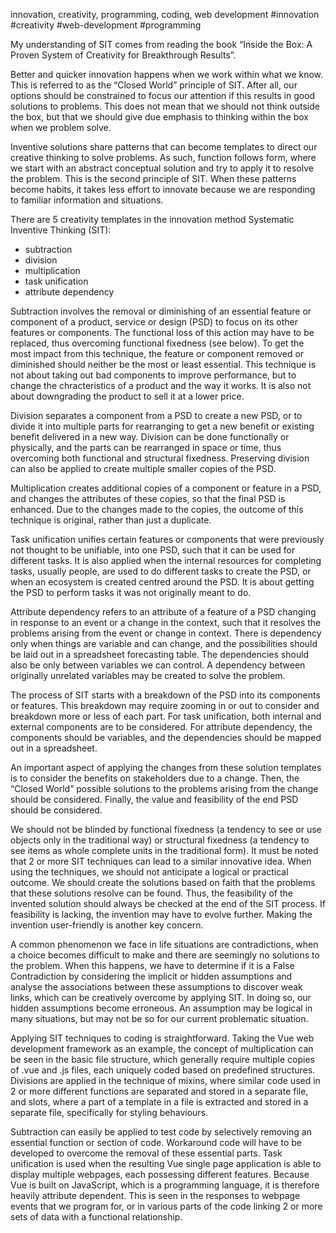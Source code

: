 innovation, creativity, programming, coding, web development
#innovation 
#creativity 
#web-development 
#programming

My understanding of SIT comes from reading the book “Inside the Box: A Proven System of Creativity for Breakthrough Results”.

Better and quicker innovation happens when we work within what we know. This is referred to as the “Closed World” principle of SIT. After all, our options should be constrained to focus our attention if this results in good solutions to problems. This does not mean that we should not think outside the box, but that we should give due emphasis to thinking within the box when we problem solve.

Inventive solutions share patterns that can become templates to direct our creative thinking to solve problems. As such, function follows form, where we start with an abstract conceptual solution and try to apply it to resolve the problem. This is the second principle of SIT. When these patterns become habits, it takes less effort to innovate because we are responding to familiar information and situations.

There are 5 creativity templates in the innovation method Systematic Inventive Thinking (SIT):
* subtraction
* division
* multiplication
* task unification
* attribute dependency

Subtraction involves the removal or diminishing of an essential feature or component of a product, service or design (PSD) to focus on its other features or components. The functional loss of this action may have to be replaced, thus overcoming functional fixedness (see below). To get the most impact from this technique, the feature or component removed or diminished should neither be the most or least essential. This technique is not about taking out bad components to improve performance, but to change the chracteristics of a product and the way it works. It is also not about downgrading the product to sell it at a lower price.

Division separates a component from a PSD to create a new PSD, or to divide it into multiple parts for rearranging to get a new benefit or existing benefit delivered in a new way. Division can be done functionally or physically, and the parts can be rearranged in space or time, thus overcoming both functional and structural fixedness. Preserving division can also be applied to create multiple smaller copies of the PSD.

Multiplication creates additional copies of a component or feature in a PSD, and changes the attributes of these copies, so that the final PSD is enhanced. Due to the changes made to the copies, the outcome of this technique is original, rather than just a duplicate.

Task unification unifies certain features or components that were previously not thought to be unifiable, into one PSD, such that it can be used for different tasks. It is also applied when the internal resources for completing tasks, usually people, are used to do different tasks to create the PSD, or when an ecosystem is created centred around the PSD. It is about getting the PSD to perform tasks it was not originally meant to do.

Attribute dependency refers to an attribute of a feature of a PSD changing in response to an event or a change in the context, such that it resolves the problems arising from the event or change in context. There is dependency only when things are variable and can change, and the possibilities should be laid out in a spreadsheet forecasting table. The dependencies should also be only between variables we can control. A dependency between originally unrelated variables may be created to solve the problem.

The process of SIT starts with a breakdown of the PSD into its components or features. This breakdown may require zooming in or out to consider and breakdown more or less of each part. For task unification, both internal and external components are to be considered. For attribute dependency, the components should be variables, and the dependencies should be mapped out in a spreadsheet.

An important aspect of applying the changes from these solution templates is to consider the benefits on stakeholders due to a change. Then, the “Closed World” possible solutions to the problems arising from the change should be considered. Finally, the value and feasibility of the end PSD should be considered.

We should not be blinded by functional fixedness (a tendency to see or use objects only in the traditional way) or structural fixedness (a tendency to see items as whole complete units in the traditional form). It must be noted that 2 or more SIT techniques can lead to a similar innovative idea. When using the techniques, we should not anticipate a logical or practical outcome. We should create the solutions based on faith that the problems that these solutions resolve can be found. Thus, the feasibility of the invented solution should always be checked at the end of the SIT process. If feasibility is lacking, the invention may have to evolve further. Making the invention user-friendly is another key concern.

A common phenomenon we face in life situations are contradictions, when a choice becomes difficult to make and there are seemingly no solutions to the problem. When this happens, we have to determine if it is a False Contradiction by considering the implicit or hidden assumptions and analyse the associations between these assumptions to discover weak links, which can be creatively overcome by applying SIT. In doing so, our hidden assumptions become erroneous. An assumption may be logical in many situations, but may not be so for our current problematic situation.

Applying SIT techniques to coding is straightforward. Taking the Vue web development framework as an example, the concept of multiplication can be seen in the basic file structure, which generally require multiple copies of .vue and .js files, each uniquely coded based on predefined structures. Divisions are applied in the technique of mixins, where similar code used in 2 or more different functions are separated and stored in a separate file, and slots, where a part of a template in a file is extracted and stored in a separate file, specifically for styling behaviours.

Subtraction can easily be applied to test code by selectively removing an essential function or section of code. Workaround code will have to be developed to overcome the removal of these essential parts. Task unification is used when the resulting Vue single page application is able to display multiple webpages, each possessing different features. Because Vue is built on JavaScript, which is a programming language, it is therefore heavily attribute dependent. This is seen in the responses to webpage events that we program for, or in various parts of the code linking 2 or more sets of data with a functional relationship.


